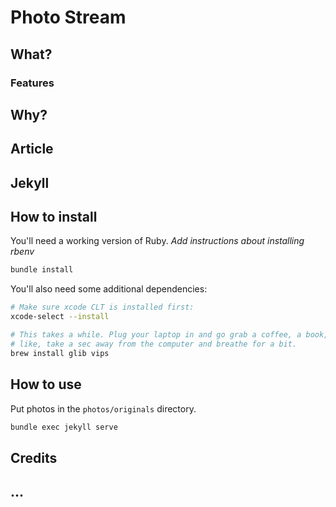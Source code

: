 # Photo Stream

## What?
### Features
## Why?
## Article
## Jekyll
## How to install

You'll need a working version of Ruby.
_Add instructions about installing rbenv_

```sh
bundle install
```

You'll also need some additional dependencies:

```sh
# Make sure xcode CLT is installed first:
xcode-select --install

# This takes a while. Plug your laptop in and go grab a coffee, a book, or just
# like, take a sec away from the computer and breathe for a bit.
brew install glib vips
```

## How to use
Put photos in the `photos/originals` directory.

```sh
bundle exec jekyll serve
```

## Credits
## ...
